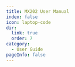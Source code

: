 ```yaml
---
title: MX202 User Manual
index: false
icon: laptop-code
dir:
  link: true
  order: 7
category:
  - User Guide
pageInfo: false
---
```


<Catalog />